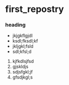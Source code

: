 # first_repostry 
### heading
* jkjgkflgjdl
* ksdl;fksdl;kf
* jkljgkl;fsld
* sdl;kfsl;d

1. kjfkdlsjfsd
2. gjskldjs
3. sdjsfgkl;jf
4. gfsdjkgl;s
